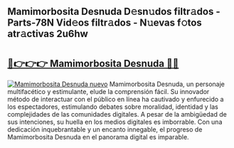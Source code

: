 ## Mamimorbosita Desnuda D𝚎sn𝚞dos filtr𝚊dos - Parts-78N Vid𝚎os filtr𝚊dos - N𝚞evas f𝚘tos atr𝚊ctivas 2u6hw

# <h2><a href="http://mb7asqy.tromn.icu/?c=Mamimorbosita+Desnuda">🔗👉👉👉 Mamimorbosita Desnuda 🔗🔗</a></h2>

[![Mamimorbosita Desnuda nuevo](https://i.imgur.com/pEAQMta.gif)](http://mb7asqy.tromn.icu/?c=Mamimorbosita+Desnuda)
Mamimorbosita Desnuda, un personaje multifacético y estimulante, elude la comprensión fácil. Su innovador método de interactuar con el público en línea ha cautivado y enfurecido a los espectadores, estimulando debates sobre moralidad, identidad y las complejidades de las comunidades digitales. A pesar de la ambigüedad de sus intenciones, su huella en los medios digitales es imborrable. Con una dedicación inquebrantable y un encanto innegable, el progreso de Mamimorbosita Desnuda en el panorama digital es imparable.
